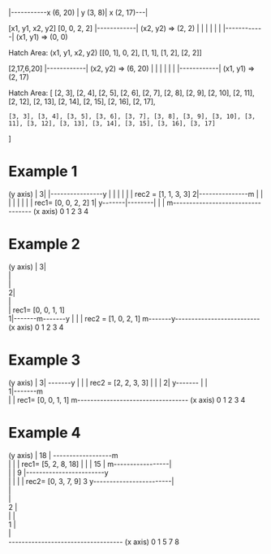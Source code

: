    |-----------x (6, 20)
   |   y (3, 8)|
   x (2, 17)---|

   
   

  [x1, y1, x2, y2]
  [0, 0, 2, 2]
    |------------| (x2, y2) => (2, 2)
    |            |
    |            |
    |            |
    |------------|
  (x1, y1) => (0, 0)
  
  Hatch Area:
  (x1, y1, x2, y2) [[0, 1], 0, 2], [1, 1], [1, 2], [2, 2]]

  [2,17,6,20]
    |------------| (x2, y2) => (6, 20)
    |            |
    |            |
    |            |
    |------------|
  (x1, y1) => (2, 17)
  
  Hatch Area:
  [
    [2, 3], [2, 4], [2, 5], [2, 6], [2, 7], [2, 8], [2, 9], [2, 10], [2, 11], [2, 12], [2, 13], [2, 14], [2, 15], [2, 16], [2, 17],

    [3, 3], [3, 4], [3, 5], [3, 6], [3, 7], [3, 8], [3, 9], [3, 10], [3, 11], [3, 12], [3, 13], [3, 14], [3, 15], [3, 16], [3, 17]
  ]




# Example 1
 (y axis)
 |
3|       |----------------y
 |       |                |
 |       |                | rec2 = [1, 1, 3, 3]
2|---------------m        |
 |       |       |        |
 |       |       | rec1= [0, 0, 2, 2]
1|       y-------|--------|
 |               |
 m---------------------------------- (x axis)
0        1       2       3       4

# Example 2
 (y axis)
 |
3|       
 |       
 |       
2|        
 |       
 | rec1= [0, 0, 1, 1]      
1|-------m-------y
 |       |       | rec2 = [1, 0, 2, 1]
 m-------y-------------------------- (x axis)
0        1       2       3       4

# Example 3
 (y axis)
 |
3|               -------y
 |               |      | rec2 = [2, 2, 3, 3]
 |               |      |
2|               y-------
 |
 |           
1|-------m         
 |       | rec1= [0, 0, 1, 1]
 m---------------------------------- (x axis)
0        1       2       3       4


# Example 4
 (y axis)
    |
18  |             ------------------m         
    |             |                 | rec1= [5, 2, 8, 18]
    |             |                 |
15  |             m-----------------|         
    |
    |
9   |------------------------y  
    |                        |
    |                        | rec2= [0, 3, 7, 9]
3   y------------------------|               
    |               
    |               
2   |                
    |
    |           
1   |         
    |       
    ----------------------------------- (x axis)
    0        1       5       7       8


